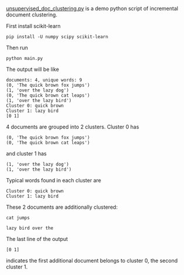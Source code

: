 [unsupervised_doc_clustering.py](unsupervised_doc_clustering.py) is a demo python script of incremental document clustering.

First install scikit-learn

```
pip install -U numpy scipy scikit-learn
```

Then run

```
python main.py
```

The output will be like

```
documents: 4, unique words: 9
(0, 'The quick brown fox jumps')
(1, 'over the lazy dog')
(0, 'The quick brown cat leaps')
(1, 'over the lazy bird')
Cluster 0: quick brown
Cluster 1: lazy bird
[0 1]
```

4 documents are grouped into 2 clusters.
Cluster 0 has

```
(0, 'The quick brown fox jumps')
(0, 'The quick brown cat leaps')
```

and cluster 1 has

```
(1, 'over the lazy dog')
(1, 'over the lazy bird')
```

Typical words found in each cluster are

```
Cluster 0: quick brown
Cluster 1: lazy bird
```

These 2 documents are additionally clustered:

```
cat jumps
```

```
lazy bird over the
```

The last line of the output

```
[0 1]
```

indicates the first additional document belongs to cluster 0, the second cluster 1.
